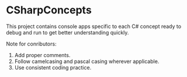 # CSharpConcepts
This project contains console apps specific to each C# concept ready to debug and run to get better understanding quickly.

Note for conributors: 
1. Add proper comments.
2. Follow camelcasing and pascal casing wherever applicable.
3. Use consistent coding practice.
